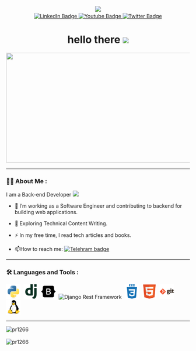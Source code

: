 <div id="header" align="center">
  <img src="https://media.giphy.com/media/M9gbBd9nbDrOTu1Mqx/giphy.gif" width="100"/>
  <div id="badges">
    <a href="https://www.linkedin.com/in/amirhossein-mobini-b75094235/">
      <img src="https://img.shields.io/badge/LinkedIn-blue?style=for-the-badge&logo=linkedin&logoColor=white" alt="LinkedIn Badge"/>
    </a>
    <a href="https://t.me/TheAmirhosssein">
      <img src="https://img.shields.io/badge/Telegram-white?style=for-the-badge&logo=telegram&logoColor=blue" alt="Youtube Badge"/>
    </a>
    <a href="https://twitter.com/AmirH_Mobini">
      <img src="https://img.shields.io/badge/Twitter-blue?style=for-the-badge&logo=twitter&logoColor=white" alt="Twitter Badge"/>
    </a>
  </div>
  <h1>
     hello there
     <img src="https://media.giphy.com/media/hvRJCLFzcasrR4ia7z/giphy.gif" width="30px"/>
  </h1>
</div>
<div align="center">
  <img src="https://media.giphy.com/media/dWesBcTLavkZuG35MI/giphy.gif" width="600" height="300"/>
</div>

---

### :man_technologist: About Me :
I am a Back-end Developer <img src="https://media.giphy.com/media/WUlplcMpOCEmTGBtBW/giphy.gif" width="30">
- :telescope: I’m working as a Software Engineer and contributing to backend for building web applications.

- :seedling: Exploring Technical Content Writing.

- :zap: In my free time, I read tech articles and books.

- :mailbox:How to reach me: [![Telehram badge](https://img.shields.io/badge/-blue?style=flat&logo=Telegram&logoColor=white)](https://t.me/TheAmirhosssein)

---

### :hammer_and_wrench: Languages and Tools :
<div>
  <img src="https://github.com/devicons/devicon/blob/master/icons/python/python-original.svg" title="Python" alt="Python" width="40" height="40"/>&nbsp;
  <img src="https://github.com/devicons/devicon/blob/master/icons/django/django-plain.svg" title="Django" alt="Django" width="40" height="40"/>&nbsp;
  <img src="https://github.com/devicons/devicon/blob/master/icons/bootstrap/bootstrap-plain.svg" title="Bootstrap" alt="Bootstrap" width="40" height="40"/>&nbsp;
  <img src="https://res.cloudinary.com/practicaldev/image/fetch/s--8f-KMv5s--/c_imagga_scale,f_auto,fl_progressive,h_420,q_auto,w_1000/https://dev-to-uploads.s3.amazonaws.com/uploads/articles/pdlelneo05ui6m4l1cqj.png" title="Django Rest Framework" alt="Django Rest Framework" width="40" height="40"/>&nbsp;
  <img src="https://github.com/devicons/devicon/blob/master/icons/css3/css3-plain-wordmark.svg"  title="CSS3" alt="CSS" width="40" height="40"/>&nbsp;
  <img src="https://github.com/devicons/devicon/blob/master/icons/html5/html5-original.svg" title="HTML5" alt="HTML" width="40" height="40"/>&nbsp;
  <img src="https://github.com/devicons/devicon/blob/master/icons/git/git-original-wordmark.svg" title="Git" **alt="Git" width="40" height="40"/>
  <img src="https://github.com/devicons/devicon/blob/master/icons/linux/linux-original.svg" title="Linux" **alt="Linux" width="40" height="40"/>
</div>

---

<p align='left'><img src="https://github-readme-stats.vercel.app/api?username=TheAmirhosssein&show_icons=true&theme=great-gatsby&hide=prs,contribs" alt="pr1266" />
<br />
<br />
<img src="https://github-readme-stats.vercel.app/api/top-langs/?username=TheAmirhosssein&layout=compact&theme=great-gatsby" alt="pr1266" />
</p>
